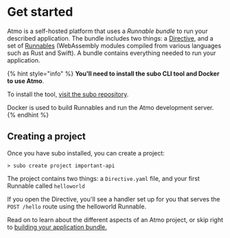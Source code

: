 # Get started

Atmo is a self-hosted platform that uses a _Runnable bundle_ to run your described application. The bundle includes two things: a [Directive](concepts/the-directive.md), and a set of [Runnables](concepts/runnables.md) \(WebAssembly modules compiled from various languages such as Rust and Swift\). A bundle contains everything needed to run your application.

{% hint style="info" %}
**You'll need to install the subo CLI tool and Docker to use Atmo**.

To install the tool, [visit the subo repository](https://github.com/suborbital/subo).

Docker is used to build Runnables and run the Atmo development server.
{% endhint %}

## Creating a project

Once you have subo installed, you can create a project:

```text
> subo create project important-api
```

The project contains two things: a `Directive.yaml` file, and your first Runnable called `helloworld`

If you open the Directive, you'll see a handler set up for you that serves the `POST /hello` route using the helloworld Runnable.

Read on to learn about the different aspects of an Atmo project, or skip right to [building your application bundle.](usage/building-a-bundle.md)

